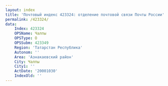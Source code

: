 ```yaml
---
layout: index
title: 'Почтовый индекс 423324: отделение почтовой связи Почты России'
permalink: /423324/
data:
    Index: 423324
    OPSName: Чалпы
    OPSType: О
    OPSSubm: 423349
    Region: 'Татарстан Республика'
    Autonom: ''
    Area: 'Азнакаевский район'
    City: Чалпы
    City1: ''
    ActDate: '20001030'
    IndexOld: ''
---
```

